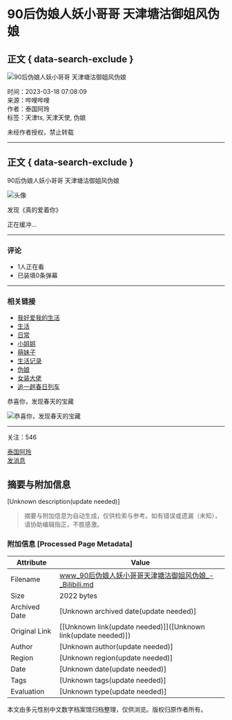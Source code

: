 # 90后伪娘人妖小哥哥 天津塘沽御姐风伪娘

## 正文 { data-search-exclude }


![90后伪娘人妖小哥哥 天津塘沽御姐风伪娘](https://i1.hdslb.com/bfs/archive/54e03641220304b9cd5d3a382d65256729e44499.jpg@518w_290h_1c_!web-video-share-cover.webp)

时间：2023-03-18 07:08:09  
来源：哔哩哔哩  
作者：泰国阿玲  
标签：天津ts, 天津天使, 伪娘  

未经作者授权，禁止转载

---

## 正文 { data-search-exclude }

90后伪娘人妖小哥哥 天津塘沽御姐风伪娘

![头像](https://i0.hdslb.com/bfs/face/cdddec87aa37f505a179a7a8310d8e84c0868d05.jpg@96w.webp)

发现《真的爱着你》

正在缓冲...

---

### 评论

- 1人正在看
- 已装填0条弹幕

---

### 相关链接

- [我好爱我的生活](https://m.bilibili.com/topic-detail?topic_id=63262&topic_name=%E6%88%91%E5%A5%BD%E7%88%B1%E6%88%91%E7%9A%84%E7%94%9F%E6%B4%BB&spm_id_from=333.788.top.function_card.click "我好爱我的生活")
- [生活](https://www.bilibili.com/v/life)
- [日常](https://www.bilibili.com/v/life/daily)
- [小姐姐](https://search.bilibili.com/all?keyword=%E5%B0%8F%E5%A7%90%E5%A7%90&from_source=video_tag)
- [萌妹子](https://search.bilibili.com/all?keyword=%E8%90%8C%E5%A6%B9%E5%AD%90&from_source=video_tag)
- [生活记录](https://search.bilibili.com/all?keyword=%E7%94%9F%E6%B4%BB%E8%AE%B0%E5%BD%95&from_source=video_tag)
- [伪娘](https://search.bilibili.com/all?keyword=%E4%BC%AA%E5%A8%98&from_source=video_tag)
- [女装大佬](https://search.bilibili.com/all?keyword=%E5%A5%B3%E8%A3%85%E5%A4%A7%E4%BD%AC&from_source=video_tag)
- [追一趟春日列车](https://search.bilibili.com/all?keyword=%E8%BF%BD%E4%B8%80%E8%B6%9F%E6%98%A5%E6%97%A5%E5%88%97%E8%BD%A6&from_source=video_tag)

恭喜你，发现春天的宝藏

![恭喜你，发现春天的宝藏](https://i0.hdslb.com/bfs/activity-plat/6092f35a00a8b8d0c5e05eb0db29ed1426fbd7df.jpg@640w_200h_!web-video-activity-cover.webp)

---

关注：546

[泰国阿玲](https://space.bilibili.com/243658920)  
[发消息](https://message.bilibili.com/#whisper/mid243658920)
<!-- tcd_original_link https://www.bilibili.com/video/av866200661 -->


## 摘要与附加信息

<!-- tcd_abstract -->
[Unknown description(update needed)]
<!-- tcd_abstract_end -->

> 摘要与附加信息为自动生成，仅供检索与参考。如有错误或遗漏（未知），请协助编辑指正，不胜感激。

### 附加信息 [Processed Page Metadata]

| Attribute       | Value                                  |
|-----------------|----------------------------------------|
| Filename        | www_90后伪娘人妖小哥哥天津塘沽御姐风伪娘_-_Bilibili.md                             |
| Size            | 2022 bytes                           |
| Archived Date   | [Unknown archived date(update needed)]                             |
| Original Link   | [[Unknown link(update needed)]]([Unknown link(update needed)])                       |
| Author          | [Unknown author(update needed)]                               |
| Region          | [Unknown region(update needed)]                               |
| Date            | [Unknown date(update needed)]                                 |
| Tags            | [Unknown tags(update needed)]                                 |
| Evaluation            | [Unknown type(update needed)]                                 |
<!-- tcd_table_end -->

本文由多元性别中文数字档案馆归档整理，仅供浏览。版权归原作者所有。
